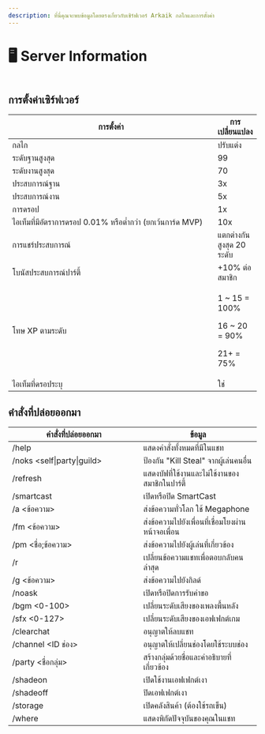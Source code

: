 ```yaml
---
description: ที่นี่คุณจะพบข้อมูลโดยตรงเกี่ยวกับเซิร์ฟเวอร์ Arkaik กลไกและการตั้งค่า
---
```


# 🖥️ Server Information

<figure><img src=".gitbook/assets/image (144).png" alt=""><figcaption></figcaption></figure>

## **การตั้งค่าเซิร์ฟเวอร์**

<table><thead><tr><th width="458">การตั้งค่า</th><th>การเปลี่ยนแปลง</th></tr></thead><tbody><tr><td>กลไก</td><td>ปรับแต่ง</td></tr><tr><td>ระดับฐานสูงสุด</td><td>99</td></tr><tr><td>ระดับงานสูงสุด</td><td>70</td></tr><tr><td>ประสบการณ์ฐาน</td><td>3x</td></tr><tr><td>ประสบการณ์งาน</td><td>5x</td></tr><tr><td>การดรอป</td><td>1x</td></tr><tr><td>ไอเท็มที่มีอัตราการดรอป 0.01% หรือต่ำกว่า (ยกเว้นการ์ด MVP)</td><td>10x</td></tr><tr><td>การแชร์ประสบการณ์</td><td>แตกต่างกันสูงสุด 20 ระดับ</td></tr><tr><td>โบนัสประสบการณ์ปาร์ตี้</td><td>+10% ต่อสมาชิก</td></tr><tr><td>โทษ XP ตามระดับ</td><td><p>1 ~ 15 = 100%</p><p>16 ~ 20 = 90%</p><p>21+ = 75%</p></td></tr><tr><td>ไอเท็มที่ดรอประบุ</td><td>ใช่</td></tr></tbody></table>

## **คำสั่งที่ปล่อยออกมา**

<table><thead><tr><th width="250">คำสั่งที่ปล่อยออกมา</th><th>ข้อมูล</th></tr></thead><tbody><tr><td>/help</td><td>แสดงคำสั่งทั้งหมดที่มีในแชท</td></tr><tr><td>/noks &#x3C;self|party|guild></td><td>ป้องกัน "Kill Steal" จากผู้เล่นคนอื่น</td></tr><tr><td>/refresh</td><td>แสดงบัฟที่ใช้งานและไม่ใช้งานของสมาชิกในปาร์ตี้</td></tr><tr><td>/smartcast</td><td>เปิดหรือปิด SmartCast</td></tr><tr><td>/a &#x3C;ข้อความ></td><td>ส่งข้อความทั่วโลก ใช้ Megaphone</td></tr><tr><td>/fm &#x3C;ข้อความ></td><td>ส่งข้อความไปยังเพื่อนที่เชื่อมโยงผ่านหน้าจอเพื่อน</td></tr><tr><td>/pm &#x3C;ชื่อ;ข้อความ></td><td>ส่งข้อความไปยังผู้เล่นที่เกี่ยวข้อง</td></tr><tr><td>/r</td><td>เปลี่ยนข้อความแชทเพื่อตอบกลับคนล่าสุด</td></tr><tr><td>/g &#x3C;ข้อความ></td><td>ส่งข้อความไปยังกิลด์</td></tr><tr><td>/noask</td><td>เปิดหรือปิดการรับคำขอ</td></tr><tr><td>/bgm &#x3C;0-100></td><td>เปลี่ยนระดับเสียงของเพลงพื้นหลัง</td></tr><tr><td>/sfx &#x3C;0-127></td><td>เปลี่ยนระดับเสียงของเอฟเฟกต์เกม</td></tr><tr><td>/clearchat</td><td>อนุญาตให้ลบแชท</td></tr><tr><td>/channel &#x3C;ID ช่อง></td><td>อนุญาตให้เปลี่ยนช่องโดยใช้ระบบช่อง</td></tr><tr><td>/party &#x3C;ชื่อกลุ่ม></td><td>สร้างกลุ่มด้วยชื่อและคำอธิบายที่เกี่ยวข้อง</td></tr><tr><td>/shadeon</td><td>เปิดใช้งานเอฟเฟกต์เงา</td></tr><tr><td>/shadeoff</td><td>ปิดเอฟเฟกต์เงา</td></tr><tr><td>/storage</td><td>เปิดคลังสินค้า (ต้องใช้รถเข็น)</td></tr><tr><td>/where</td><td>แสดงพิกัดปัจจุบันของคุณในแชท</td></tr></tbody></table>
